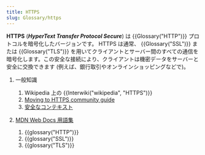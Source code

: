 ```yaml
---
title: HTTPS
slug: Glossary/https
---
```


**HTTPS** (**_HyperText Transfer Protocol Secure_**) は {{Glossary("HTTP")}} プロトコルを暗号化したバージョンです。 HTTPS は通常、 {{Glossary("SSL")}} または {{Glossary("TLS")}} を用いてクライアントとサーバー間のすべての通信を暗号化します。この安全な接続により、クライアントは機密データをサーバーと安全に交換できます (例えば、銀行取引やオンラインショッピングなどで)。

1. 一般知識

    1. Wikipedia 上の {{Interwiki("wikipedia", "HTTPS")}}
    2. [Moving to HTTPS community guide](https://movingtohttps.com/)
    3. [安全なコンテキスト](/ja/docs/Web/Security/Secure_Contexts)

2. [MDN Web Docs 用語集](/ja/docs/Glossary)

    1. {{glossary("HTTP")}}
    2. {{glossary("SSL")}}
    3. {{glossary("TLS")}}
